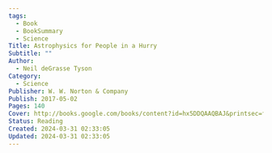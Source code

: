 ```yaml
---
tags:
  - Book
  - BookSummary
  - Science
Title: Astrophysics for People in a Hurry
Subtitle: ""
Author:
  - Neil deGrasse Tyson
Category:
  - Science
Publisher: W. W. Norton & Company
Publish: 2017-05-02
Pages: 140
Cover: http://books.google.com/books/content?id=hx5DDQAAQBAJ&printsec=frontcover&img=1&zoom=1&edge=curl&source=gbs_api
Status: Reading
Created: 2024-03-31 02:33:05
Updated: 2024-03-31 02:33:05
---
```

